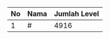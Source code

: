 | No | Nama            | Jumlah Level |
|----|-----------------|--------------|
| 1  | #    |    4916        |
